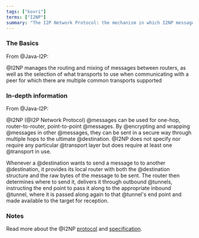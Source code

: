 ```yaml
---
tags: ["kovri"]
terms: ["I2NP"]
summary: "The I2P Network Protocol: the mechanism in which I2NP messages are sent over the I2P network"
---
```


### The Basics

From @Java-I2P:

>
@I2NP manages the routing and mixing of messages between routers, as well as the selection of what transports to use when communicating with a peer for which there are multiple common transports supported

### In-depth information

From @Java-I2P:

>
@I2NP (@I2P Network Protocol) @messages can be used for one-hop, router-to-router, point-to-point @messages. By @encrypting and wrapping @messages in other @messages, they can be sent in a secure way through multiple hops to the ultimate @destination. @I2NP does not specify nor require any particular @transport layer but does require at least one @transport in use.

>
Whenever a @destination wants to send a message to to another @destination, it provides its local router with both the @destination structure and the raw bytes of the message to be sent. The router then determines where to send it, delivers it through outbound @tunnels, instructing the end point to pass it along to the appropriate inbound @tunnel, where it is passed along again to that @tunnel's end point and made available to the target for reception.

### Notes

Read more about the @I2NP [protocol](https://geti2p.net/en/docs/protocol/i2np) and [specification](https://geti2p.net/spec/i2np).
